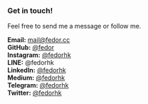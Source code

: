 ### Get in touch!

Feel free to send me a message or follow me.

**Email:** mail@fedor.cc  
**GitHub:** [@fedor](https://github.com/fedor)  
**Instagram:** [@fedorhk](https://www.instagram.com/fedorhk/)  
**LINE:** @fedorhk  
**LinkedIn:** [@fedorhk](https://www.linkedin.com/in/fedorhk)  
**Medium:** [@fedorhk](https://medium.com/@fedorhk)  
**Telegram:** [@fedorhk](https://telegram.me/fedorhk)  
**Twitter:** [@fedorhk](https://twitter.com/fedorhk)
